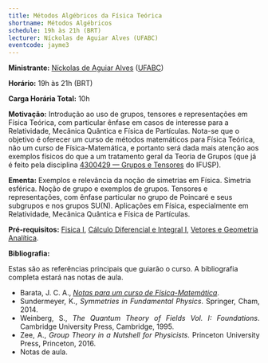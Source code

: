 ```yaml
---
title: Métodos Algébricos da Física Teórica
shortname: Métodos Algébricos
schedule: 19h às 21h (BRT)
lecturer: Níckolas de Aguiar Alves (UFABC)
eventcode: jayme3
---
```


**Ministrante:** [Níckolas de Aguiar Alves](https://alves-nickolas.github.io) ([UFABC](fisica.ufabc.edu.br))

**Horário:** 19h às 21h (BRT)

**Carga Horária Total:** 10h

**Motivação:** Introdução ao uso de grupos, tensores e representações em Física Teórica, com particular ênfase em casos de interesse para a Relatividade, Mecânica Quântica e Física de Partículas. Nota-se que o objetivo é oferecer um curso de métodos matemáticos para Física Teórica, não um curso de Física-Matemática, e portanto será dada mais atenção aos exemplos físicos do que a um tratamento geral da Teoria de Grupos (que já é feito pela disciplina [4300429 — Grupos e Tensores](https://uspdigital.usp.br/jupiterweb/obterDisciplina?sgldis=4300429&verdis=1) do IFUSP).

**Ementa:** Exemplos e relevância da noção de simetrias em Física. Simetria esférica. Noção de grupo e exemplos de grupos. Tensores e representações, com ênfase particular no grupo de Poincaré e seus subgrupos e nos grupos SU(N). Aplicações em Física, especialmente em Relatividade, Mecânica Quântica e Física de Partículas.

**Pré-requisitos:** [Fisica I](https://uspdigital.usp.br/jupiterweb/obterDisciplina?nomdis=&sgldis=4302111), [Cálculo Diferencial e Integral I](https://uspdigital.usp.br/jupiterweb/obterDisciplina?nomdis=&sgldis=MAT0111), [Vetores e Geometria Analítica](https://uspdigital.usp.br/jupiterweb/obterDisciplina?nomdis=&sgldis=MAT0112).

**Bibliografia:**

Estas são as referências principais que guiarão o curso. A bibliografia completa estará nas notas de aula.

<div style="text-align: justify">
 <ul>
  <li> Barata, J. C. A., <a href="http://denebola.if.usp.br/~jbarata/Notas_de_aula/"><i>Notas para um curso de Física-Matemática</i></a>. </li>
   <li> Sundermeyer, K., <i>Symmetries in Fundamental Physics</i>. Springer, Cham, 2014. </li>
   <li> Weinberg, S., <i>The Quantum Theory of Fields Vol. I: Foundations</i>. Cambridge University Press, Cambridge, 1995. </li>
   <li> Zee, A., <i>Group Theory in a Nutshell for Physicists</i>. Princeton University Press, Princeton, 2016. </li>
   <li> Notas de aula. </li>
 </ul>
</div>
